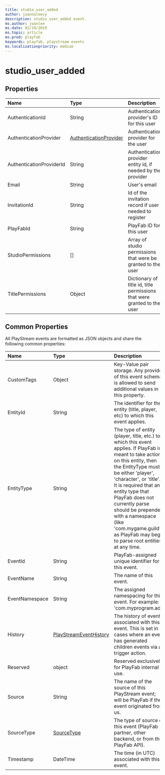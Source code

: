 ```yaml
---
title: studio_user_added
author: joannaleecy
description: studio_user_added event.
ms.author: joanlee
ms.date: 02/19/2019
ms.topic: article
ms.prod: playfab
keywords: playfab, playstream events
ms.localizationpriority: medium
---
```


# studio_user_added

## Properties

|Name|Type|Description|
| :--------------------|:-------------------|:----------------------|
|AuthenticationId|String|Authentication provider's ID for this user|
|AuthenticationProvider|[AuthenticationProvider](data-types/authenticationprovider.md)|Authentication provider for the user|
|AuthenticationProviderId|String|Authentication provider entity id, if needed by the provider|
|Email|String|User's email|
|InvitationId|String|Id of the invitation record if user needed to register|
|PlayFabId|String|PlayFab ID for this user|
|StudioPermissions|[]|Array of studio permissions that were be granted to the user|
|TitlePermissions|Object|Dictionary of title id, title permissions that were granted to the user|

## Common Properties

All PlayStream events are formatted as JSON objects and share the following common properties:

|Name|Type|Description|
| :--------------------|:-------------------|:----------------------|
|CustomTags|Object|Key-Value pair storage. Any provider of this event schema is allowed to send additional values in this property.|
|EntityId|String|The identifier for the entity (title, player, etc) to which this event applies.|
|EntityType|String|The type of entity (player, title, etc.) to which this event applies. If PlayFab is meant to take action on this entity, then the EntityType must be either 'player', 'character', or 'title'. It is required that any entity type that PlayFab does not currently parse should be prepended with a namespace (like 'com.mygame.guild') as PlayFab may begin to parse root entities at any time.|
|EventId|String|PlayFab-assigned unique identifier for this event.|
|EventName|String|The name of this event.|
|EventNamespace|String|The assigned namespacing for this event. For example: 'com.myprogram.ads'|
|History|[PlayStreamEventHistory](data-types/playstreameventhistory.md)|The history of events associated with this event. This is set in cases where an event has generated children events via a trigger action.|
|Reserved|object|Reserved exclusively for PlayFab internal use.|
|Source|String|The name of the source of this PlayStream event; will be PlayFab if the event originated from us.|
|SourceType|[SourceType](data-types/sourcetype.md)|The type of source of this event (PlayFab partner, other backend, or from the PlayFab API).|
|Timestamp|DateTime|The time (in UTC) associated with this event.|